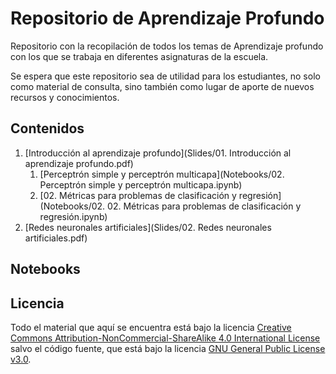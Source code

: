 # Repositorio de Aprendizaje Profundo

Repositorio con la recopilación de todos los temas de Aprendizaje profundo con los que se trabaja en diferentes asignaturas de la escuela.

Se espera que este repositorio sea de utilidad para los estudiantes, no solo como material de consulta, sino también como lugar de aporte de nuevos recursos y conocimientos.

## Contenidos

1. [Introducción al aprendizaje profundo](Slides/01. Introducción al aprendizaje profundo.pdf)
   1. [Perceptrón simple y perceptrón multicapa](Notebooks/02. Perceptrón simple y perceptrón multicapa.ipynb)
   2. [02. Métricas para problemas de clasificación y regresión](Notebooks/02. 02. Métricas para problemas de clasificación y regresión.ipynb)
2. [Redes neuronales artificiales](Slides/02. Redes neuronales artificiales.pdf)

## Notebooks

## Licencia

Todo el material que aquí se encuentra está bajo la licencia [Creative Commons Attribution-NonCommercial-ShareAlike 4.0 International License](https://creativecommons.org/licenses/by-nc-sa/4.0/) salvo el código fuente, que está bajo la licencia [GNU General Public License v3.0](https://www.gnu.org/licenses/gpl-3.0.html).
